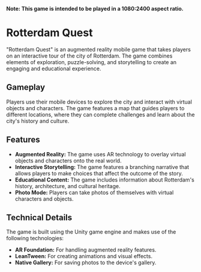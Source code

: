 **Note: This game is intended to be played in a 1080:2400 aspect ratio.**

# Rotterdam Quest

"Rotterdam Quest" is an augmented reality mobile game that takes players on an interactive tour of the city of Rotterdam. The game combines elements of exploration, puzzle-solving, and storytelling to create an engaging and educational experience.

## Gameplay

Players use their mobile devices to explore the city and interact with virtual objects and characters. The game features a map that guides players to different locations, where they can complete challenges and learn about the city's history and culture.

## Features

*   **Augmented Reality:** The game uses AR technology to overlay virtual objects and characters onto the real world.
*   **Interactive Storytelling:** The game features a branching narrative that allows players to make choices that affect the outcome of the story.
*   **Educational Content:** The game includes information about Rotterdam's history, architecture, and cultural heritage.
*   **Photo Mode:** Players can take photos of themselves with virtual characters and objects.

## Technical Details

The game is built using the Unity game engine and makes use of the following technologies:

*   **AR Foundation:** For handling augmented reality features.
*   **LeanTween:** For creating animations and visual effects.
*   **Native Gallery:** For saving photos to the device's gallery.

